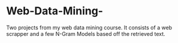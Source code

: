 # Web-Data-Mining-
Two projects from my web data mining course.  It consists of a web scrapper and a few N-Gram Models based off the retrieved text.
